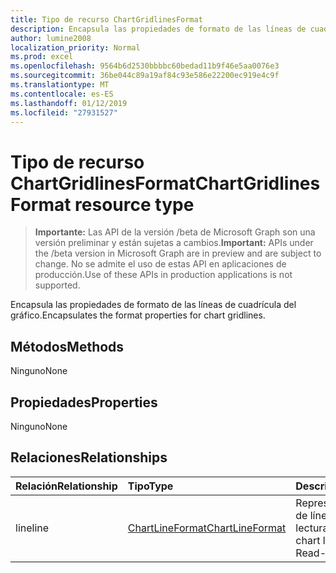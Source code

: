 ```yaml
---
title: Tipo de recurso ChartGridlinesFormat
description: Encapsula las propiedades de formato de las líneas de cuadrícula del gráfico.
author: lumine2008
localization_priority: Normal
ms.prod: excel
ms.openlocfilehash: 9564b6d2530bbbbc60bedad11b9f46e5aa0076e3
ms.sourcegitcommit: 36be044c89a19af84c93e586e22200ec919e4c9f
ms.translationtype: MT
ms.contentlocale: es-ES
ms.lasthandoff: 01/12/2019
ms.locfileid: "27931527"
---
```

# <a name="chartgridlinesformat-resource-type"></a><span data-ttu-id="5d4bd-103">Tipo de recurso ChartGridlinesFormat</span><span class="sxs-lookup"><span data-stu-id="5d4bd-103">ChartGridlinesFormat resource type</span></span>

> <span data-ttu-id="5d4bd-104">**Importante:** Las API de la versión /beta de Microsoft Graph son una versión preliminar y están sujetas a cambios.</span><span class="sxs-lookup"><span data-stu-id="5d4bd-104">**Important:** APIs under the /beta version in Microsoft Graph are in preview and are subject to change.</span></span> <span data-ttu-id="5d4bd-105">No se admite el uso de estas API en aplicaciones de producción.</span><span class="sxs-lookup"><span data-stu-id="5d4bd-105">Use of these APIs in production applications is not supported.</span></span>

<span data-ttu-id="5d4bd-106">Encapsula las propiedades de formato de las líneas de cuadrícula del gráfico.</span><span class="sxs-lookup"><span data-stu-id="5d4bd-106">Encapsulates the format properties for chart gridlines.</span></span>


## <a name="methods"></a><span data-ttu-id="5d4bd-107">Métodos</span><span class="sxs-lookup"><span data-stu-id="5d4bd-107">Methods</span></span>
<span data-ttu-id="5d4bd-108">Ninguno</span><span class="sxs-lookup"><span data-stu-id="5d4bd-108">None</span></span>

## <a name="properties"></a><span data-ttu-id="5d4bd-109">Propiedades</span><span class="sxs-lookup"><span data-stu-id="5d4bd-109">Properties</span></span>
<span data-ttu-id="5d4bd-110">Ninguno</span><span class="sxs-lookup"><span data-stu-id="5d4bd-110">None</span></span>

## <a name="relationships"></a><span data-ttu-id="5d4bd-111">Relaciones</span><span class="sxs-lookup"><span data-stu-id="5d4bd-111">Relationships</span></span>
| <span data-ttu-id="5d4bd-112">Relación</span><span class="sxs-lookup"><span data-stu-id="5d4bd-112">Relationship</span></span> | <span data-ttu-id="5d4bd-113">Tipo</span><span class="sxs-lookup"><span data-stu-id="5d4bd-113">Type</span></span>   |<span data-ttu-id="5d4bd-114">Descripción</span><span class="sxs-lookup"><span data-stu-id="5d4bd-114">Description</span></span>|
|:---------------|:--------|:----------|
|<span data-ttu-id="5d4bd-115">line</span><span class="sxs-lookup"><span data-stu-id="5d4bd-115">line</span></span>|[<span data-ttu-id="5d4bd-116">ChartLineFormat</span><span class="sxs-lookup"><span data-stu-id="5d4bd-116">ChartLineFormat</span></span>](chartlineformat.md)|<span data-ttu-id="5d4bd-p102">Representa el formato de línea de gráfico. Solo lectura.</span><span class="sxs-lookup"><span data-stu-id="5d4bd-p102">Represents chart line formatting. Read-only.</span></span>|

<!-- uuid: 8fcb5dbc-d5aa-4681-8e31-b001d5168d79
2015-10-25 14:57:30 UTC -->
<!-- {
  "type": "#page.annotation",
  "description": "ChartGridlinesFormat resource",
  "keywords": "",
  "section": "documentation",
  "tocPath": ""
}-->
